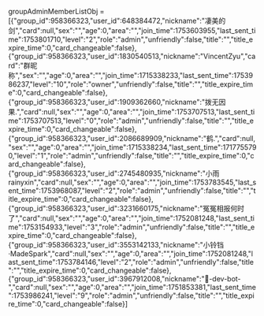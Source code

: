 groupAdminMemberListObj = 
	 [{"group_id":958366323,"user_id":648384472,"nickname":"凄美的剑","card":null,"sex":"","age":0,"area":"","join_time":1753603955,"last_sent_time":1753801710,"level":"2","role":"admin","unfriendly":false,"title":"","title_expire_time":0,"card_changeable":false},{"group_id":958366323,"user_id":1830540513,"nickname":"VincentZyu","card":"群昵称","sex":"","age":0,"area":"","join_time":1715338233,"last_sent_time":1753986237,"level":"10","role":"owner","unfriendly":false,"title":"","title_expire_time":0,"card_changeable":false},{"group_id":958366323,"user_id":1909362660,"nickname":"拨无因果.","card":null,"sex":"","age":0,"area":"","join_time":1753707513,"last_sent_time":1753707513,"level":"0","role":"admin","unfriendly":false,"title":"","title_expire_time":0,"card_changeable":false},{"group_id":958366323,"user_id":2086689909,"nickname":"鹤.","card":null,"sex":"","age":0,"area":"","join_time":1715338234,"last_sent_time":1717755790,"level":"1","role":"admin","unfriendly":false,"title":"","title_expire_time":0,"card_changeable":false},{"group_id":958366323,"user_id":2745480935,"nickname":"小雨 rainyxin","card":null,"sex":"","age":0,"area":"","join_time":1753783545,"last_sent_time":1753968087,"level":"2","role":"admin","unfriendly":false,"title":"","title_expire_time":0,"card_changeable":false},{"group_id":958366323,"user_id":3231660175,"nickname":"冤冤相报何时了","card":null,"sex":"","age":0,"area":"","join_time":1752081248,"last_sent_time":1753154933,"level":"3","role":"admin","unfriendly":false,"title":"","title_expire_time":0,"card_changeable":false},{"group_id":958366323,"user_id":3553142133,"nickname":"小铃铛·MadeSpark","card":null,"sex":"","age":0,"area":"","join_time":1752081248,"last_sent_time":1753784146,"level":"2","role":"admin","unfriendly":false,"title":"","title_expire_time":0,"card_changeable":false},{"group_id":958366323,"user_id":3967912008,"nickname":"🤖-dev-bot-","card":null,"sex":"","age":0,"area":"","join_time":1751853381,"last_sent_time":1753986241,"level":"9","role":"admin","unfriendly":false,"title":"","title_expire_time":0,"card_changeable":false}]